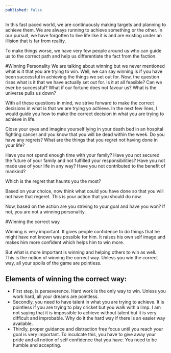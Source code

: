 ```yaml
---
published: false
---
```



In this fast paced world, we are continuously making targets and planning to achieve them. We are always running to achieve something or the other. In our pursuit, we have forgotten to live life like it is and are existing under an illision that is far from reality.

To make things worse, we have very few people around us who can guide us to the correct path and help us differentiate the fact from the faction.

#Winning Personality
We are talking about winning but we never mentioned what is it that you are trying to win. Well, we can say winning is if you have been successful in achieving the things we set out for. Now, the question rises what is it that we have actually set out for. Is it at all feasible? Can we ever be successful? What if our fortune does not favour us? What is the universe pulls us down?

With all these questions in mind, we strive forward to make the correct decisions in what is that we are trying yo achieve. In the next few lines, I would guide you how to make the correct decision in what you are trying to achieve in life.

Close your eyes and imagine yourself lying in your death bed in an hospital fighting cancer and you know that you will be dead within the week. Do you have any regrets? What are the things that you regret not having done in your life?

Have you not spend enough time with your family?
Have you not secured the future of your family and not fulfilled your responsibilities?
Have you not made use of your life in any way?
Have you not contributed to the benefit of mankind?

Which is the regret that haunts you the most?

Based on your choice, now think what could you have done so that you will not have that regeret. This is your action that you should do now.

Now, based on the action are you striving to your goal and have you won? If not, you are not a winning personality.

#Winning the correct way

Winning is very important. It gives people confidence to do things that he might have not known was possible for him. It raises his own self image and makes him more confident which helps him to win more. 

But what is more important is winning and helping others to win as well. This is the notion of winning the correct way. Unless you win the correct way, all your spoils of the game are pointless.

Elements of winning the correct way:
-------------------------------------
- First step, is perseverence. Hard work is the only way to win. Unless you work hard, all your dreams are pointless.
- Secondly, you need to have talent in what you are trying to achieve. It is pointless if you are trying to play cricket but you walk with a limp. I am not saying that it is impossible to achieve without talent but it is very difficult and improbable. Why do it the hard way if there is an easier way available.
- Thirdly, proper guidance and distraction free focus until you reach your goal is very important. To inculcate this, you have to give away your pride and all notion of self confidence that you have. You need to be humble and accepting.
